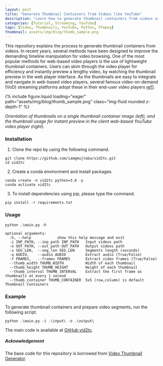 ```yaml
---
layout: post
title: "Generate Thumbnail Containers from Videos like YouTube"
description: "Learn how to generate thumbnail containers from videos using Python and FFmpeg."
categories: [Tutorial, Streaming, YouTube]
tags: [Video, Thumbnails, YouTube, Python, FFmpeg]
thumbnail: assets/img/blog/thumb_sample.png
---
```



This repository explains the process to generate thumbnail containers from videos. In recent years, several methods have been designed to improve the demanding timeline manipulation for video browsing. One of the most popular methods for web-based video players is the use of lightweight thumbnail containers. Users can skim through the video player for efficiency and instantly preview a lengthy video, by watching the thumbnail preview in the web player interface. As the thumbnails are easy to integrate and navigate in web-based video players, several famous video-on-demand (VoD) streaming platforms adopt these in their end-user video players [ref1](https://arxiv.org/abs/2201.09049).


{% include figure.liquid loading="eager" path="assets/img/blog/thumb_sample.png" class="img-fluid rounded z-depth-1" %}

*Orientation of thumbnails on a single thumbnail container image (left), and the thumbnail usage for instant preview in the client web-based YouTube video player (right).*


### Installation

1.  Clone the repo by using the following command.
```shell
git clone https://github.com/iamgmujtaba/vid2tc.git
cd vid2tc
```
2. Create a conda environment and install packages.
```shell
conda create -n vid2tc python=3.8 -y
conda activate vid2tc
```
3. To install dependencies using pip, please type the command.
```shell
pip install -r requirements.txt
```

### Usage

```shell
python .\main.py -h

optional arguments:
  -h, --help            show this help message and exit
  -i INP_PATH, --inp_path INP_PATH   Input videos path
  -o OUT_PATH, --out_path OUT_PATH   Output videos path
  -s SEG_LEN,  --seg_len SEG_LEN     Segments length (seconds)
  -a AUDIO,    --audio AUDIO         Extract audio (True/False)
  -f FRAMES,   --frames FRAMES       Extract video frames (True/False)
  --thumb_width THUMB_WIDTH          Width of each thumbnail
  --thumb_height THUMB_HEIGHT        Height of each thumbnail
  --thumb_interval THUMB_INTERVAL    Extract the first frame as thumbnails at every 1 second
  --thumb_container THUMB_CONTAINER  5x5 (row,column) is default Thumbnail Containers
```

### Example
To generate thumbnail containers and prepare video segments, run the following script.
```shell
python .\main.py -i .\input\ -o .\output\
```

The main code is available at [GitHub vid2tc](https://github.com/iamgmujtaba/vid2tc).


##### Acknowledgement
The base code for this repository is borrowed from [Video Thumbnail Generator](https://github.com/flavioribeiro/video-thumbnail-generator).
